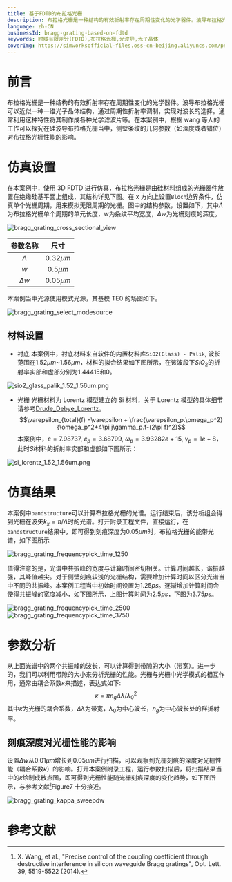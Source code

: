 ```yaml
---
title: 基于FDTD的布拉格光栅
description: 布拉格光栅是一种结构的有效折射率存在周期性变化的光学器件。波导布拉格光栅可以近似一种一维光子晶体结构，通过周期性折射率调制，实现对波长的选择。在本案例中，根据wang等人的工作可以探究在硅波导布拉格光栅当中，侧壁条纹的几何参数（如深度或者错位）对布拉格光栅性能的影响。
language: zh-CN
businessId: bragg-grating-based-on-fdtd
keywords: 时域有限差分(FDTD),布拉格光栅,光波导,光子晶体
coverImg: https://simworksofficial-files.oss-cn-beijing.aliyuncs.com/png/bragg_grating_cross_view_20231218111233A243.png
---
```


# 前言

布拉格光栅是一种结构的有效折射率存在周期性变化的光学器件。波导布拉格光栅可以近似一种一维光子晶体结构，通过周期性折射率调制，实现对波长的选择。通常利用这种特性将其制作成各种光学滤波片等。在本案例中，根据 wang 等人的工作可以探究在硅波导布拉格光栅当中，侧壁条纹的几何参数（如深度或者错位）对布拉格光栅性能的影响。

# 仿真设置

在本案例中，使用 3D FDTD 进行仿真，布拉格光栅是由硅材料组成的光栅器件放置在绝缘硅基平面上组成，其结构详见下图。在 x 方向上设置`Bloch`边界条件，仿真单个光栅周期，用来模拟无限周期的光栅。图中的结构参数，设置如下，其中$\Lambda$为布拉格光栅单个周期的单元长度，$w$为条纹平均宽度，$\Delta w$为光栅刻痕的深度。

![bragg_grating_cross_sectional_view](https://simworksofficial-files.oss-cn-beijing.aliyuncs.com/mdfile/resources/img/bragg_grating_cross_view.png)

|  参数名称  |     尺寸     |
| :--------: | :----------: |
| $\Lambda$  | $0.32 \mu m$ |
|    $w$     | $0.5 \mu m$  |
| $\Delta w$ | $0.05 \mu m$ |

本案例当中光源使用模式光源，其基模 TE0 的场图如下。

![bragg_grating_select_modesource](https://simworksofficial-files.oss-cn-beijing.aliyuncs.com/mdfile/resources/img/bragg_grating_modesource_TE0.png)

## 材料设置

- 衬底
  本案例中，衬底材料来自软件的内置材料库`SiO2(Glass) - Palik`, 波长范围在$1.52\mu m$~$1.56\mu m$，材料的拟合结果如下图所示，在该波段下$SiO_2$的折射率实部和虚部分别为$1.44415$和$0$。

![sio2_glass_palik_1.52_1.56um.png](https://simworksofficial-files.oss-cn-beijing.aliyuncs.com/mdfile/resources/img/SiO2_glass_palik_1.52_1.56um.png)

- 光栅
  光栅材料为 Lorentz 模型建立的 Si 材料，关于 Lorentz 模型的具体细节请参考[Drude_Debye_Lorentz](/localhost/knowledge-base/User-Manual_debye-drude-lorentz-material)。
  $$\varepsilon_{total}(f) =\varepsilon + \frac{\varepsilon_p.\omega_p^2}{\omega_p^2+4\pi j\gamma_p.f-(2\pi f)^2}$$
  本案例中，$\varepsilon = 7.98737$, $\varepsilon_p = 3.68799$, $\omega_p = 3.93282e+15$, $\gamma_p = 1e+8$，此时$Si$材料的折射率实部和虚部如下图所示：

![si_lorentz_1.52_1.56um.png](https://simworksofficial-files.oss-cn-beijing.aliyuncs.com/mdfile/resources/img/Si_lorentz_1.52_1.56um.png)

# 仿真结果

本案例中`bandstructure`可以计算布拉格光栅的光谱。运行结束后，该分析组会得到光栅在波矢$k_x=\pi/\Lambda$时的光谱。打开附录工程文件，直接运行，在`bandstructure`结果中，即可得到刻痕深度为$0.05\mu m$时，布拉格光栅的能带光谱，如下图所示

![bragg_grating_frequencypick_time_1250](https://simworksofficial-files.oss-cn-beijing.aliyuncs.com/mdfile/resources/img/bragg_grating_lambdapeak_time_1250fs.png)

值得注意的是，光谱中共振峰的宽度与计算时间密切相关。计算时间越长，谐振越强，其峰值越尖。对于侧壁刻痕较浅的光栅结构，需要增加计算时间以区分光谱当中不同的共振峰。本案例工程当中初始时间设置为$1.25ps$。逐渐增加计算时间会使得共振峰的宽度减小，如下图所示，上图计算时间为$2.5ps$，下图为$3.75ps$。

![bragg_grating_frequencypick_time_2500](https://simworksofficial-files.oss-cn-beijing.aliyuncs.com/mdfile/resources/img/bragg_grating_lambdapeak_time_2500fs.png)
![bragg_grating_frequencypick_time_3750](https://simworksofficial-files.oss-cn-beijing.aliyuncs.com/mdfile/resources/img/bragg_grating_lambdapeak_time_3750fs.png)

# 参数分析

从上面光谱中的两个共振峰的波长，可以计算得到带隙的大小（带宽）。进一步的，我们可以利用带隙的大小来分析光栅的性能。光栅与光栅中光学模式的相互作用，通常由耦合系数$\kappa$来描述，表达式如下:
$$\kappa=\pi n_g\Delta\lambda/\lambda_0^2$$
其中$\kappa$为光栅的耦合系数，$\Delta\lambda$为带宽，$\lambda_0$为中心波长，$n_g$为中心波长处的群折射率。

## 刻痕深度对光栅性能的影响

设置$\Delta w$从$0.01\mu m$增长到$0.05\mu m$进行扫描，可以观察到光栅刻痕的深度对光栅性能（耦合系数$\kappa$）的影响。打开本案例附录工程，运行参数扫描后，将扫描结果当中的$\kappa$绘制成散点图，即可得到光栅性能随光栅刻痕深度的变化趋势，如下图所示，与参考文献[^1]Figure7 十分接近。

![bragg_grating_kappa_sweepdw](https://simworksofficial-files.oss-cn-beijing.aliyuncs.com/mdfile/resources/img/bragg_grating_kappa_sweepdw_scatter.png)

# 参考文献

[^1]: X. Wang, et al., "Precise control of the coupling coefficient through destructive interference in silicon waveguide Bragg gratings", Opt. Lett. 39, 5519-5522 (2014).
